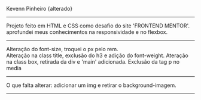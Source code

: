 Kevenn Pinheiro {alterado}

---

Projeto feito em HTML e CSS como desafio do site 'FRONTEND MENTOR'.
aprofundei meus conhecimentos na responsividade e no flexbox.

---

Alteração do font-size, troquei o px pelo rem.  
Alteração na class title, exclusão do h3 e adição do font-weight.
Ateração na class box, retirada da div e 'main' adicionada.
Exclusão da tag p no media

---

O que falta alterar:
adicionar um img e retirar o background-imagem.

---
